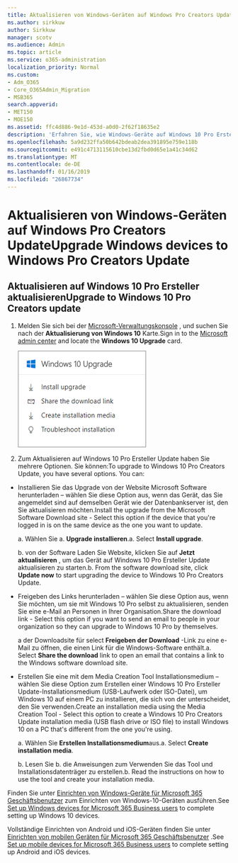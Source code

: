 ```yaml
---
title: Aktualisieren von Windows-Geräten auf Windows Pro Creators Update
ms.author: sirkkuw
author: Sirkkuw
manager: scotv
ms.audience: Admin
ms.topic: article
ms.service: o365-administration
localization_priority: Normal
ms.custom:
- Adm_O365
- Core_O365Admin_Migration
- MSB365
search.appverid:
- MET150
- MOE150
ms.assetid: ffc4d886-9e1d-453d-a0d0-2f62f18635e2
description: 'Erfahren Sie, wie Windows-Geräte auf Windows 10 Pro Ersteller Update zu aktualisieren. '
ms.openlocfilehash: 5a9d232ffa50b642bdeab2dea391895e759e118b
ms.sourcegitcommit: e491c4713115610cbe13d2fbd0d65e1a41c34d62
ms.translationtype: MT
ms.contentlocale: de-DE
ms.lasthandoff: 01/16/2019
ms.locfileid: "26867734"
---
```

# <a name="upgrade-windows-devices-to-windows-pro-creators-update"></a><span data-ttu-id="6e266-103">Aktualisieren von Windows-Geräten auf Windows Pro Creators Update</span><span class="sxs-lookup"><span data-stu-id="6e266-103">Upgrade Windows devices to Windows Pro Creators Update</span></span>

## <a name="upgrade-to-windows-10-pro-creators-update"></a><span data-ttu-id="6e266-104">Aktualisieren auf Windows 10 Pro Ersteller aktualisieren</span><span class="sxs-lookup"><span data-stu-id="6e266-104">Upgrade to Windows 10 Pro Creators update</span></span>

1. <span data-ttu-id="6e266-105">Melden Sie sich bei der [Microsoft-Verwaltungskonsole](https://portal.office.com/adminportal/home) , und suchen Sie nach der **Aktualisierung von Windows 10** Karte.</span><span class="sxs-lookup"><span data-stu-id="6e266-105">Sign in to the [Microsoft admin center](https://portal.office.com/adminportal/home) and locate the **Windows 10 Upgrade** card.</span></span> 
    
    ![Aktualisierung von Windows 10 Karte im Administrationscenter.](media/066f47bf-7b88-4fea-8fd0-82798ea66716.png)
  
2. <span data-ttu-id="6e266-p101">Zum Aktualisieren auf Windows 10 Pro Ersteller Update haben Sie mehrere Optionen. Sie können:</span><span class="sxs-lookup"><span data-stu-id="6e266-p101">To upgrade to Windows 10 Pro Creators Update, you have several options. You can:</span></span>
    
- <span data-ttu-id="6e266-109">Installieren Sie das Upgrade von der Website Microsoft Software herunterladen – wählen Sie diese Option aus, wenn das Gerät, das Sie angemeldet sind auf demselben Gerät wie der Datenbankserver ist, den Sie aktualisieren möchten.</span><span class="sxs-lookup"><span data-stu-id="6e266-109">Install the upgrade from the Microsoft Software Download site - Select this option if the device that you're logged in is on the same device as the one you want to update.</span></span>
    
  <span data-ttu-id="6e266-p102">a. Wählen Sie a. **Upgrade installieren**.</span><span class="sxs-lookup"><span data-stu-id="6e266-p102">a. Select **Install upgrade**.</span></span>
    
  <span data-ttu-id="6e266-p103">b. von der Software Laden Sie Website, klicken Sie auf **Jetzt aktualisieren** , um das Gerät auf Windows 10 Pro Ersteller Update aktualisieren zu starten.</span><span class="sxs-lookup"><span data-stu-id="6e266-p103">b. From the software download site, click **Update now** to start upgrading the device to Windows 10 Pro Creators Update.</span></span> 
    
- <span data-ttu-id="6e266-114">Freigeben des Links herunterladen – wählen Sie diese Option aus, wenn Sie möchten, um sie mit Windows 10 Pro selbst zu aktualisieren, senden Sie eine e-Mail an Personen in Ihrer Organisation.</span><span class="sxs-lookup"><span data-stu-id="6e266-114">Share the download link - Select this option if you want to send an email to people in your organization so they can upgrade to Windows 10 Pro by themselves.</span></span>
 
   <span data-ttu-id="6e266-p104">a der Downloadsite für select **Freigeben der Download** -Link zu eine e-Mail zu öffnen, die einen Link für die Windows-Software enthält.</span><span class="sxs-lookup"><span data-stu-id="6e266-p104">a. Select **Share the download** link to open an email that contains a link to the Windows software download site.</span></span> 
    
 - <span data-ttu-id="6e266-117">Erstellen Sie eine mit dem Media Creation Tool Installationsmedium – wählen Sie diese Option zum Erstellen einer Windows 10 Pro Ersteller Update-Installationsmedium (USB-Laufwerk oder ISO-Datei), um Windows 10 auf einem PC zu installieren, die sich von der unterscheidet, den Sie verwenden.</span><span class="sxs-lookup"><span data-stu-id="6e266-117">Create an installation media using the Media Creation Tool - Select this option to create a Windows 10 Pro Creators Update installation media (USB flash drive or ISO file) to install Windows 10 on a PC that's different from the one you're using.</span></span>
    
    <span data-ttu-id="6e266-p105">a. Wählen Sie **Erstellen Installationsmedium**aus.</span><span class="sxs-lookup"><span data-stu-id="6e266-p105">a. Select **Create installation media**.</span></span>
    
    <span data-ttu-id="6e266-p106">b. Lesen Sie b. die Anweisungen zum Verwenden Sie das Tool und Installationsdatenträger zu erstellen.</span><span class="sxs-lookup"><span data-stu-id="6e266-p106">b. Read the instructions on how to use the tool and create your installation media.</span></span> 
    
<span data-ttu-id="6e266-122">Finden Sie unter [Einrichten von Windows-Geräte für Microsoft 365 Geschäftsbenutzer](set-up-windows-devices.md) zum Einrichten von Windows-10-Geräten ausführen.</span><span class="sxs-lookup"><span data-stu-id="6e266-122">See [Set up Windows devices for Microsoft 365 Business users](set-up-windows-devices.md) to complete setting up Windows 10 devices.</span></span> 
  
<span data-ttu-id="6e266-123">Vollständige Einrichten von Android und iOS-Geräten finden Sie unter [Einrichten von mobilen Geräten für Microsoft 365 Geschäftsbenutzer](set-up-mobile-devices.md) .</span><span class="sxs-lookup"><span data-stu-id="6e266-123">See [Set up mobile devices for Microsoft 365 Business users](set-up-mobile-devices.md) to complete setting up Android and iOS devices.</span></span> 
  
